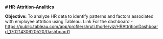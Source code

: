 **# HR-Attrition-Analitics**

**Objective:** To analyze HR data to identify patterns and factors associated with employee attrition using Tableau.
Link For the dashboard -
https://public.tableau.com/app/profile/shruti.thorle/viz/HRAttritionDashboard_17021430620520/Dashboard1

